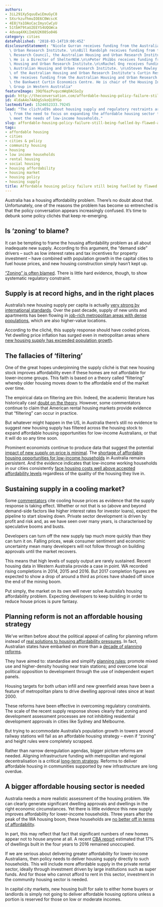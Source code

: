 ```yaml
---
authors:
- 3iL291Xy5quuEwiEmuGyC8
- 5XsrkzufhmuIOE6C0WcscK
- 4E8jYa1OAoCacImysCwCyU
- 51tbH79taU2EEYS4UQGWca
- 4dvaq4XKiImUU2K08So046
category: cities
datePublished: '2018-03-14T19:00:45Z'
disclosureStatement: "Nicole Gurran receives funding from the Australian Housing and\
  \ Urban Research Institute. \n\nBill Randolph receives funding from the Australian\
  \ Research Council, the Australian Housing and Urban Research Institute and Landcom.\
  \ He is a Director of ShelterNSW.\n\nPeter Phibbs receives funding from the Australian\
  \ Housing and Urban Research Institute.\n\nRachel Ong receives funding from the\
  \ Australian Housing and Urban research Institute. \n\nSteven Rowley is Director\
  \ of the Australian Housing and Urban Research Institute's Curtin Research Centre.\
  \ He receives funding from the Australian Housing and Urban Research Institute and\
  \ the Bankwest Curtin Economics Centre. He is chair of the Housing Industry Forecasting\
  \ Group in Western Australia"
featureImage: 39Qf6azPvqucmWqOACGoIy
guid: http://theconversation.com/affordable-housing-policy-failure-still-being-fuelled-by-flawed-analysis-92993
id: 4ldaA4o74AOgSskoQi0YGo
lastmodified: 1524652333.79245
lead: "The clich\xE9s about housing supply and regulatory restraints are distractions\
  \ from the need to focus on expanding the affordable housing sector to directly\
  \ meet the needs of low-income households."
slug: affordable-housing-policy-failure-still-being-fuelled-by-flawed-analysis
tags:
- affordable housing
- cities
- cities & policy
- community housing
- housing
- low income households
- rental housing
- social housing
- housing affordability
- housing market
- housing policy
- housing supply
title: Affordable housing policy failure still being fuelled by flawed analysis
---
```

Australia has a housing affordability problem. There’s no doubt about that. Unfortunately, one of the reasons the problem has become so entrenched is that the policy conversation appears increasingly confused. It’s time to debunk some policy clichés that keep re-emerging.

## Is ‘zoning’ to blame?

It can be tempting to frame the housing affordability problem as all about inadequate new supply. According to this argument, the “demand side” drivers – such as low interest rates and tax incentives for property investment – have combined with population growth in the capital cities to fuel house prices, and new housing construction simply hasn’t kept up. 

[“Zoning” is often blamed](https://theconversation.com/rba-research-shows-that-zoning-restrictions-are-driving-up-housing-prices-93064). There is little hard evidence, though, to show systematic regulatory constraint. 


## Supply is at record highs, and in the right places

Australia’s new housing supply per capita is actually [very strong by international standards](https://theconversation.com/australias-almost-a-world-leader-in-home-building-so-that-isnt-a-fix-for-affordability-73514). Over the past decade, supply of new units and apartments has been flowing in [job-rich metropolitan areas with dense populations](https://www.ahuri.edu.au/research/final-reports/281), which are also higher-value locations. 

According to the cliché, this supply response should have cooled prices. Yet dwelling price inflation has surged even in metropolitan areas where [new housing supply has exceeded population growth](https://theconversation.com/get-used-to-your-commute-data-confirms-houses-near-jobs-are-too-expensive-77867). 


## The fallacies of ‘filtering’

One of the great hopes underpinning the supply cliché is that new housing stock improves affordability even if these homes are not affordable for lower-income groups. This faith is based on a theory called “filtering” whereby older housing moves down to the affordable end of the market over time. 

The empirical data on filtering are thin. Indeed, the academic literature has historically cast [doubt on the theory](http://www.jstor.org/stable/3144430?seq=1#page_scan_tab_contents). However, some commentators continue to claim that American rental housing markets provide evidence that “filtering” can occur in practice.

But whatever might happen in the US, in Australia there’s still no evidence to suggest new housing supply has filtered across the housing stock to expand affordable housing opportunities for low-income Australians, or that it will do so any time soon. 

Prominent economists continue to produce data that suggest the potential [impact of new supply on price is minimal](http://www.appliedeconomics.com.au/pubs/reports-and-journals/2017/). The [shortage of affordable housing opportunities for low-income households](https://www.ahuri.edu.au/research/final-reports/241) in Australia remains persistent. And the evidence indicates that low-income working households in our cities consistently [face housing costs well above accepted affordability levels](https://www.ahuri.edu.au/data/assets/pdf_file/0015/7431/AHURI_Final_Report_No261_Housing-affordability-central-city-economic-productivity-and-the-lower-income-labour-market.pdf) regardless of the quality of the housing they live in. 


## Sustaining supply in a cooling market?

Some [commentators](https://grattan.edu.au/news/beware-what-you-wish-for-sydney/) cite cooling house prices as evidence that the supply response is taking effect. Whether or not that is so (above and beyond demand-side factors like higher interest rates for investor loans), expect the pipeline to start slowing down. Private sector development is driven by profit and risk and, as we have seen over many years, is characterised by speculative booms and busts. 

Developers can turn off the new supply tap much more quickly than they can turn it on. Falling prices, weak consumer sentiment and economic uncertainty mean many developers will not follow through on building approvals until the market recovers. 

This means that high levels of supply output are rarely sustained. Recent housing data in Western Australia provide a case in point. WA recorded rising completions in 2014, 2015 and 2016. But 2017 completion figures are expected to show a drop of around a third as prices have shaded off since the end of the mining boom. 

Put simply, the market on its own will never solve Australia’s housing affordability problem. Expecting developers to keep building in order to reduce house prices is pure fantasy. 


## Planning reform is not an affordable housing strategy

We’ve written before about the political appeal of calling for planning reform instead of [real solutions to housing affordability pressures](https://theconversation.com/solutions-beyond-supply-to-the-housing-affordability-problem-67536). In fact, Australian states have embarked on more than a [decade of planning reforms](https://www.tandfonline.com/doi/full/10.1080/17487870.2015.1065184?src=recsys). 

They have aimed to: standardise and simplify [planning rules](https://www.tandfonline.com/doi/abs/10.1080/14616718.2013.840110); promote mixed use and higher-density housing near train stations; and overcome local political opposition to development through the use of independent expert panels. 

Housing targets for both urban infill and new greenfield areas have been a feature of metropolitan plans to drive dwelling approval rates since at least 2000. 

These reforms have been effective in overcoming regulatory constraints. The scale of the recent supply response shows clearly that zoning and development assessment processes are not inhibiting residential development approvals in cities like Sydney and Melbourne. 

But trying to accommodate Australia’s population growth in towers around railway stations will fail as an affordable housing strategy – even if “zoning” and height rules were completely scrapped. 

Rather than narrow deregulation agendas, bigger picture reforms are needed. Aligning infrastructure funding with metropolitan and regional decentralisation is a critical [long-term strategy](https://theconversation.com/a-more-sustainable-australia-from-suburbia-to-newburbia-16841). Reforms to deliver affordable housing in communities supported by new infrastructure are long overdue.


## A bigger affordable housing sector is needed

Australia needs a more realistic assessment of the housing problem. We can clearly generate significant dwelling approvals and dwellings in the right economic circumstances. Yet there is little evidence this new supply improves affordability for lower-income households. Three years after the peak of the WA housing boom, these households are [no better off in terms of affordability](https://www.planning.wa.gov.au/dop_pub_pdf/Housing_Industry_Forecasting_Group_Oct_Report_2017.pdf). 

In part, this may reflect that fact that significant numbers of new homes appear not to house anyone at all. A recent [CBA report](https://www.businessinsider.com.au/census-2016-almost-one-in-five-homes-built-in-australia-are-unoccupied-2017-6) estimated that 17% of dwellings built in the four years to 2016 remained unoccupied. 

If we are serious about delivering greater affordability for lower-income Australians, then policy needs to deliver housing supply directly to such households. This will include more affordable supply in the private rental sector, ideally through investment driven by large institutions such as super funds. And for those who cannot afford to rent in this sector, investment in the community housing sector is needed. 

In capital city markets, new housing built for sale to either home buyers or landlords is simply not going to deliver affordable housing options unless a portion is reserved for those on low or moderate incomes.